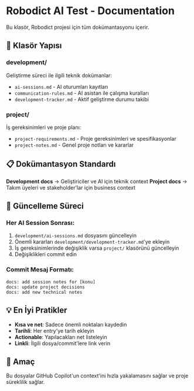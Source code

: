 # Robodict AI Test - Documentation

Bu klasör, Robodict projesi için tüm dokümantasyonu içerir.

## 📁 Klasör Yapısı

### development/
Geliştirme süreci ile ilgili teknik dokümanlar:
- `ai-sessions.md` - AI oturumları kayıtları
- `communication-rules.md` - AI asistan ile çalışma kuralları
- `development-tracker.md` - Aktif geliştirme durumu takibi

### project/
İş gereksinimleri ve proje planı:
- `project-requirements.md` - Proje gereksinimleri ve spesifikasyonlar  
- `project-notes.md` - Genel proje notları ve kararlar

## 📋 Dokümantasyon Standardı

**Development docs** → Geliştiriciler ve AI için teknik context
**Project docs** → Takım üyeleri ve stakeholder'lar için business context

## 🔄 Güncelleme Süreci

### Her AI Session Sonrası:
1. `development/ai-sessions.md` dosyasını güncelleyin
2. Önemli kararları `development/development-tracker.md`'ye ekleyin
3. İş gereksinimlerinde değişiklik varsa `project/` klasörünü güncelleyin
4. Değişiklikleri commit edin

### Commit Mesaj Formatı:
```
docs: add session notes for [konu]
docs: update project decisions
docs: add new technical notes
```

## 💡 En İyi Pratikler

- **Kısa ve net**: Sadece önemli noktaları kaydedin
- **Tarihli**: Her entry'ye tarih ekleyin
- **Actionable**: Yapılacakları net listeleyin
- **Linkli**: İlgili dosya/commit'lere link verin

## 🎯 Amaç

Bu dosyalar GitHub Copilot'un context'ini hızla yakalamasını sağlar ve proje süreklilik sağlar.
